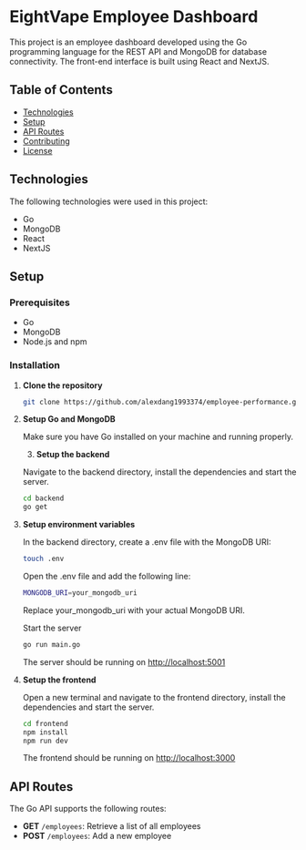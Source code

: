 # EightVape Employee Dashboard

This project is an employee dashboard developed using the Go programming language for the REST API and MongoDB for database connectivity. The front-end interface is built using React and NextJS.

## Table of Contents

- [Technologies](#technologies)
- [Setup](#setup)
- [API Routes](#api-routes)
- [Contributing](#contributing)
- [License](#license)

## Technologies

The following technologies were used in this project:

- Go
- MongoDB
- React
- NextJS

## Setup

### Prerequisites

- Go
- MongoDB
- Node.js and npm

### Installation

1.  **Clone the repository**

    ```sh
    git clone https://github.com/alexdang1993374/employee-performance.git
    ```

2.  **Setup Go and MongoDB**

    Make sure you have Go installed on your machine and running properly.

    3. **Setup the backend**

    Navigate to the backend directory, install the dependencies and start the server.

    ```sh
    cd backend
    go get
    ```

3.  **Setup environment variables**

    In the backend directory, create a .env file with the MongoDB URI:

    ```sh
    touch .env
    ```

    Open the .env file and add the following line:

    ```sh
    MONGODB_URI=your_mongodb_uri
    ```

    Replace your_mongodb_uri with your actual MongoDB URI.

    Start the server

    ```sh
    go run main.go
    ```

    The server should be running on [http://localhost:5001](http://localhost:5001)

4.  **Setup the frontend**

    Open a new terminal and navigate to the frontend directory, install the dependencies and start the server.

    ```sh
    cd frontend
    npm install
    npm run dev
    ```

    The frontend should be running on [http://localhost:3000](http://localhost:3000)

## API Routes

The Go API supports the following routes:

- **GET** `/employees`: Retrieve a list of all employees
- **POST** `/employees`: Add a new employee

